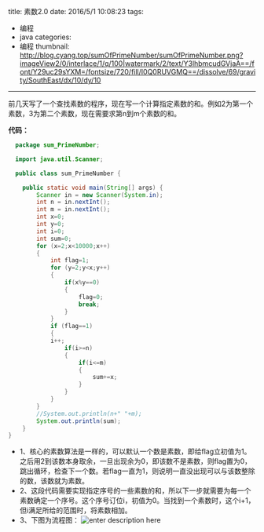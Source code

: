 title: 素数2.0
date: 2016/5/1 10:08:23
tags:
- 编程
- java
categories:
- 编程
thumbnail: http://blog.cyang.top/sumOfPrimeNumber/sumOfPrimeNumber.png?imageView2/0/interlace/1/q/100|watermark/2/text/Y3lhbmcudGVjaA==/font/Y29uc29sYXM=/fontsize/720/fill/I0Q0RUVGMQ==/dissolve/69/gravity/SouthEast/dx/10/dy/10
---

前几天写了一个查找素数的程序，现在写一个计算指定素数的和。例如2为第一个素数，3为第二个素数，现在需要求第n到m个素数的和。

<!-- more -->

**代码：**
```java
  package sum_PrimeNumber;

  import java.util.Scanner;

  public class sum_PrimeNumber {

  	public static void main(String[] args) {
  		Scanner in = new Scanner(System.in);
  		int n = in.nextInt();
  		int m = in.nextInt();
  		int x=0;
  		int y=0;
  		int i=0;
  		int sum=0;
  		for (x=2;x<10000;x++)
  		{   
  			int flag=1;
  			for (y=2;y<x;y++)
  			{
  				if(x%y==0)
  				{
  					flag=0;
  					break;
  				}
  			}
  			if (flag==1)
  			{
  			i++;
  				if(i>=n)
  				{
  					if(i<=m)
  					{
  						sum+=x;
  					}
  				}				
  			}
  		}
  		//System.out.println(n+" "+m);
  		System.out.println(sum);
  	}
}
```

- 1、核心的素数算法是一样的，可以默认一个数是素数，即给flag立初值为1。之后用2到该数本身取余，一旦出现余为0，即该数不是素数，则flag置为0，跳出循环，检查下一个数。若flag一直为1，则说明一直没出现可以与该数整除的数，该数就为素数。
- 2、这段代码需要实现指定序号的一些素数的和，所以下一步就需要为每一个素数确定一个序号。这个序号订位i，初值为0。当找到一个素数时，这个i+1，但i满足所给的范围时，将素数相加。
- 3、下图为流程图：
![enter description here](http://blog.cyang.top/sumOfPrimeNumber/sumOfPrimeNumber.png?imageView2/0/interlace/1/q/100|watermark/2/text/Y3lhbmcudGVjaA==/font/Y29uc29sYXM=/fontsize/720/fill/I0Q0RUVGMQ==/dissolve/69/gravity/SouthEast/dx/10/dy/10)
